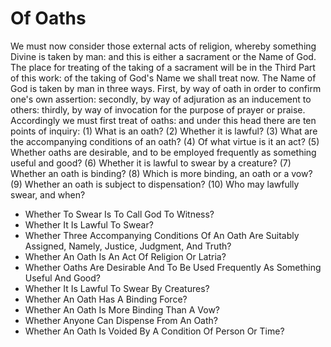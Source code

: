 # Of Oaths

We must now consider those external acts of religion, whereby something Divine is taken by man: and this is either a sacrament or the Name of God. The place for treating of the taking of a sacrament will be in the Third Part of this work: of the taking of God's Name we shall treat now. The Name of God is taken by man in three ways. First, by way of oath in order to confirm one's own assertion: secondly, by way of adjuration as an inducement to others: thirdly, by way of invocation for the purpose of prayer or praise. Accordingly we must first treat of oaths: and under this head there are ten points of inquiry:
(1) What is an oath?
(2) Whether it is lawful?
(3) What are the accompanying conditions of an oath?
(4) Of what virtue is it an act?
(5) Whether oaths are desirable, and to be employed frequently as something useful and good?
(6) Whether it is lawful to swear by a creature?
(7) Whether an oath is binding?
(8) Which is more binding, an oath or a vow?
(9) Whether an oath is subject to dispensation?
(10) Who may lawfully swear, and when?

* Whether To Swear Is To Call God To Witness?
* Whether It Is Lawful To Swear?
* Whether Three Accompanying Conditions Of An Oath Are Suitably Assigned, Namely, Justice, Judgment, And Truth?
* Whether An Oath Is An Act Of Religion Or Latria?
* Whether Oaths Are Desirable And To Be Used Frequently As Something Useful And Good?
* Whether It Is Lawful To Swear By Creatures?
* Whether An Oath Has A Binding Force?
* Whether An Oath Is More Binding Than A Vow?
* Whether Anyone Can Dispense From An Oath?
* Whether An Oath Is Voided By A Condition Of Person Or Time?